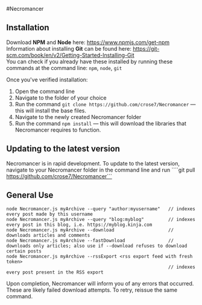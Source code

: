 #Necromancer

## Installation
Download **NPM** and **Node** here: https://www.npmjs.com/get-npm  
Information about installing **Git** can be found here: https://git-scm.com/book/en/v2/Getting-Started-Installing-Git  
You can check if you already have these installed by running these commands at the command line: `npm`, `node`, `git`

Once you've verified installation:
1) Open the command line
2) Navigate to the folder of your choice
3) Run the command `git clone https://github.com/crose7/Necromancer` — this will install the base files.
4) Navigate to the newly created Necromancer folder
5) Run the command `npm install` — this will download the libraries that Necromancer requires to function.

## Updating to the latest version
Necromancer is in rapid development. To update to the latest version, navigate to your Necromancer folder in the command line and run
````git pull https://github.com/crose7/Necromancer```

## General Use
```node Necromancer.js <archive name> <flag> <flag argument>
node Necromancer.js myArchive --query "author:myusername"   // indexes every post made by this username
node Necromancer.js myArchive --query "blog:myblog"         // indexes every post in this blog, i.e. https://myblog.kinja.com
node Necromancer.js myArchive --download                    // downloads articles and comments
node Necromancer.js myArchive --fastDownload                // downloads only articles; also use if --download refuses to download certain posts
node Necromancer.js myArchive --rssExport <rss export feed with fresh token>
                                                            // indexes every post present in the RSS export
```

Upon completion, Necromancer will inform you of any errors that occurred. These are likely failed download attempts. To retry, reissue the same command.
